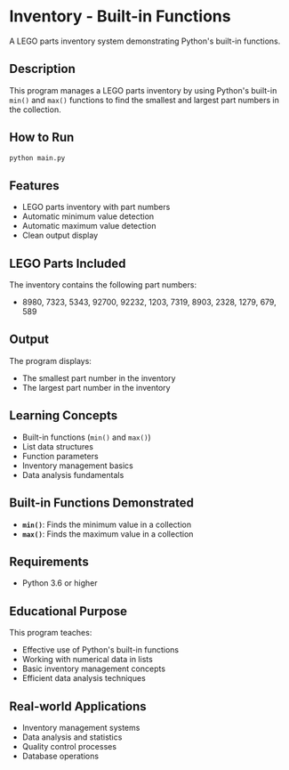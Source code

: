 # Inventory - Built-in Functions

A LEGO parts inventory system demonstrating Python's built-in functions.

## Description

This program manages a LEGO parts inventory by using Python's built-in `min()` and `max()` functions to find the smallest and largest part numbers in the collection.

## How to Run

```bash
python main.py
```

## Features

- LEGO parts inventory with part numbers
- Automatic minimum value detection
- Automatic maximum value detection
- Clean output display

## LEGO Parts Included

The inventory contains the following part numbers:
- 8980, 7323, 5343, 92700, 92232, 1203, 7319, 8903, 2328, 1279, 679, 589

## Output

The program displays:
- The smallest part number in the inventory
- The largest part number in the inventory

## Learning Concepts

- Built-in functions (`min()` and `max()`)
- List data structures
- Function parameters
- Inventory management basics
- Data analysis fundamentals

## Built-in Functions Demonstrated

- **`min()`**: Finds the minimum value in a collection
- **`max()`**: Finds the maximum value in a collection

## Requirements

- Python 3.6 or higher

## Educational Purpose

This program teaches:
- Effective use of Python's built-in functions
- Working with numerical data in lists
- Basic inventory management concepts
- Efficient data analysis techniques

## Real-world Applications

- Inventory management systems
- Data analysis and statistics
- Quality control processes
- Database operations
